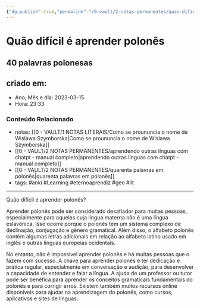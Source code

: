 ```yaml
---
{"dg-publish":true,"permalink":"/0-vault/2-notas-permanentes/quao-dificil-e-aprender-polones/","tags":["permanente","anki","Learning","eternoaprendiz","geo","lit"],"dgHomeLink":true,"dgShowLocalGraph":true,"dgShowFileTree":true,"dgEnableSearch":true}
---
```


# Quão difícil é aprender polonês
## 40 palavras polonesas

## criado em: 

- Ano, Mês e dia: 2023-03-15
- Hora: 23:33

### Conteúdo Relacionado

- notas: [[0 - VAULT/1 NOTAS LITERAIS/Como se proununcia o nome de Wislawa Szymborska\|Como se proununcia o nome de Wislawa Szymborska]]
- [[0 - VAULT/2 NOTAS PERMANENTES/aprendendo outras línguas com chatpt - manual completo\|aprendendo outras línguas com chatpt - manual completo]]
- [[0 - VAULT/2 NOTAS PERMANENTES/quarenta palavras em polonês\|quarenta palavras em polonês]]
- tags: #anki #Learning #eternoaprendiz #geo #lit

---

Quão difícil é aprender polonês?

Aprender polonês pode ser considerado desafiador para muitas pessoas, especialmente para aquelas cuja língua materna não é uma língua eslavônica. Isso ocorre porque o polonês tem um sistema complexo de declinação, conjugação e gênero gramatical. Além disso, o alfabeto polonês contém algumas letras adicionais em relação ao alfabeto latino usado em inglês e outras línguas europeias ocidentais.

No entanto, não é impossível aprender polonês e há muitas pessoas que o fazem com sucesso. A chave para aprender polonês é ter dedicação e prática regular, especialmente em conversação e audição, para desenvolver a capacidade de entender e falar a língua. A ajuda de um professor ou tutor pode ser benéfica para aprender os conceitos gramaticais fundamentais do polonês e para corrigir erros. Existem também muitos recursos online disponíveis para ajudar na aprendizagem do polonês, como cursos, aplicativos e sites de línguas.

